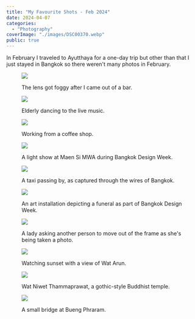 ```yaml
---
title: "My Favourite Shots - Feb 2024"
date: 2024-04-07
categories:
  - "Photography"
coverImage: "./images/DSC00370.webp"
public: true
---
```


In February I traveled to Ayutthaya for a one-day trip but other than that I just stayed in Bangkok so there weren't many photos in February.

<!--more-->

<figure>

![](./images/DSC00320.webp)
<figcaption>
The lens got foggy after I came out of a bar.
</figcaption>
</figure>

<figure>

![](./images/DSC00106.webp)
<figcaption>
Elderly dancing to the live music.
</figcaption>
</figure>

<figure>

![](./images/DSCF1666.webp)
<figcaption>
Working from a coffee shop.
</figcaption>
</figure>

<figure>

![](./images/DSCF1710.webp)
<figcaption>
A light show at Maen Si MWA during Bangkok Design Week.
</figcaption>
</figure>

<figure>

![](./images/DSCF1732.webp)
<figcaption>
A taxi passing by, as captured through the wires of Bangkok.
</figcaption>
</figure>

<figure>

![](./images/DSCF1740.webp)
<figcaption>
An art installation depicting a funeral as part of Bangkok Design Week.
</figcaption>
</figure>

<figure>

![](./images/DSCF1752.webp)
<figcaption>
A lady asking another person to move out of the frame as she's being taken a photo.
</figcaption>
</figure>

<figure>

![](./images/DSCF2017.webp)
<figcaption>
Watching sunset with a view of Wat Arun.
</figcaption>
</figure>

<figure>

![](./images/DSCF2075.webp)
<figcaption>
Wat Niwet Thammaprawat, a gothic-style Buddhist temple.
</figcaption>
</figure>

<figure>

![](./images/DSCF2098.webp)
<figcaption>
A small bridge at Bueng Phraram.
</figcaption>
</figure>
